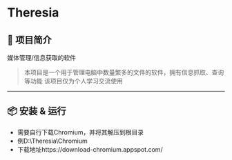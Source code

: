 # Theresia
## 📖 项目简介

媒体管理/信息获取的软件

> 本项目是一个用于管理电脑中数量繁多的文件的软件，拥有信息抓取、查询等功能
> 该项目仅为个人学习交流使用
---

## 📦 安装 & 运行
- 需要自行下载Chromium，并将其解压到根目录
- 例D:\Theresia\Chromium
- 下载地址https://download-chromium.appspot.com/
